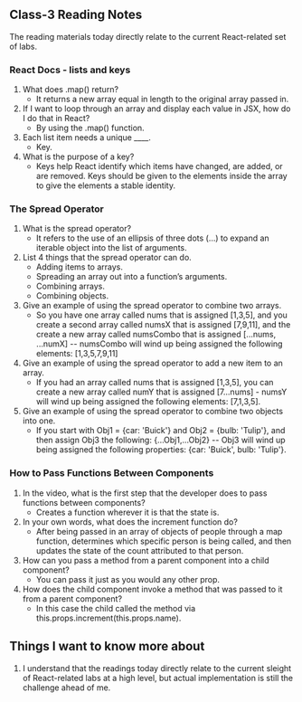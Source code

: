 ## Class-3 Reading Notes  
<p>The reading materials today directly relate to the current React-related set of labs.</p>

### React Docs - lists and keys

1. What does .map() return?
    * It returns a new array equal in length to the original array passed in.
2. If I want to loop through an array and display each value in JSX, how do I do that in React?
    * By using the .map() function.
3. Each list item needs a unique ____.
    * Key.
4. What is the purpose of a key?
    * Keys help React identify which items have changed, are added, or are removed. Keys should be given to the elements inside the array to give the elements a stable identity.

### The Spread Operator

1. What is the spread operator?
    * It refers to the use of an ellipsis of three dots (…) to expand an iterable object into the list of arguments.
2. List 4 things that the spread operator can do.
    * Adding items to arrays.
    * Spreading an array out into a function’s arguments.
    * Combining arrays.
    * Combining objects.
3. Give an example of using the spread operator to combine two arrays.
    * So you have one array called nums that is assigned [1,3,5], and you create a second array called numsX that is assigned [7,9,11], and the create a new array called numsCombo that is assigned [...nums, ...numX] -- numsCombo will wind up being assigned the following elements: [1,3,5,7,9,11]
4. Give an example of using the spread operator to add a new item to an array.
    * If you had an array called nums that is assigned [1,3,5], you can create a new array called numY that is assigned [7...nums] - numsY will wind up being assigned the following elements: [7,1,3,5].
5. Give an example of using the spread operator to combine two objects into one.
    * If you start with Obj1 = {car: 'Buick'} and Obj2 = {bulb: 'Tulip'}, and then assign Obj3 the following: {...Obj1,...Obj2} -- Obj3 will wind up being assigned the following properties: {car: 'Buick', bulb: 'Tulip'}.

### How to Pass Functions Between Components

1. In the video, what is the first step that the developer does to pass functions between components?
    * Creates a function wherever it is that the state is.
2. In your own words, what does the increment function do?
    * After being passed in an array of objects of people through a map function, determines which specific person is being called, and then updates the state of the count attributed to that person.
3. How can you pass a method from a parent component into a child component?
    * You can pass it just as you would any other prop.
4. How does the child component invoke a method that was passed to it from a parent component?
    * In this case the child called the method via this.props.increment(this.props.name).

## Things I want to know more about

1. I understand that the readings today directly relate to the current sleight of React-related labs at a high level, but actual implementation is still the challenge ahead of me.

